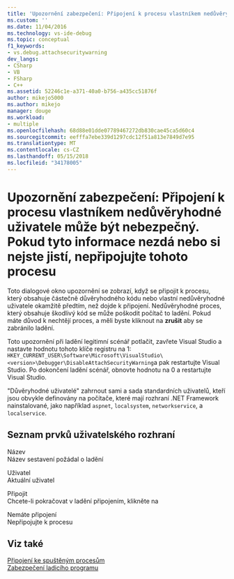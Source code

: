 ```yaml
---
title: 'Upozornění zabezpečení: Připojení k procesu vlastníkem nedůvěryhodné uživatele může být nebezpečný. Pokud tyto informace nezdá nebo si nejste jistí, nepřipojujte tohoto procesu | Microsoft Docs'
ms.custom: ''
ms.date: 11/04/2016
ms.technology: vs-ide-debug
ms.topic: conceptual
f1_keywords:
- vs.debug.attachsecuritywarning
dev_langs:
- CSharp
- VB
- FSharp
- C++
ms.assetid: 52246c1e-a371-40a0-b756-a435cc51876f
author: mikejo5000
ms.author: mikejo
manager: douge
ms.workload:
- multiple
ms.openlocfilehash: 68d88e01dde07789467272db830cae45ca5d60c4
ms.sourcegitcommit: eefffa7ebe339d1297cdc12f51a813e7849d7e95
ms.translationtype: MT
ms.contentlocale: cs-CZ
ms.lasthandoff: 05/15/2018
ms.locfileid: "34178005"
---
```

# <a name="security-warning-attaching-to-a-process-owned-by-an-untrusted-user-can-be-dangerous-if-the-following-information-looks-suspicious-or-you-are-unsure-do-not-attach-to-this-process"></a>Upozornění zabezpečení: Připojení k procesu vlastníkem nedůvěryhodné uživatele může být nebezpečný. Pokud tyto informace nezdá nebo si nejste jistí, nepřipojujte tohoto procesu
Toto dialogové okno upozornění se zobrazí, když se připojit k procesu, který obsahuje částečně důvěryhodného kódu nebo vlastní nedůvěryhodné uživatele okamžitě předtím, než dojde k připojení. Nedůvěryhodné proces, který obsahuje škodlivý kód se může poškodit počítač to ladění. Pokud máte důvod k nechtějí proces, a měli byste kliknout na **zrušit** aby se zabránilo ladění.  
  
 Toto upozornění při ladění legitimní scénář potlačit, zavřete Visual Studio a nastavte hodnotu tohoto klíče registru na 1: `HKEY_CURRENT_USER\Software\Microsoft\VisualStudio\<version>\Debugger\DisableAttachSecurityWarning`a pak restartujte Visual Studio. Po dokončení ladění scénář, obnovte hodnotu na 0 a restartujte Visual Studio.  
  
 "Důvěryhodné uživatelé" zahrnout sami a sada standardních uživatelů, kteří jsou obvykle definovány na počítače, které mají rozhraní .NET Framework nainstalované, jako například `aspnet`, `localsystem`, `networkservice`, a `localservice`.  
  
## <a name="uielement-list"></a>Seznam prvků uživatelského rozhraní  
 Název  
 Název sestavení požádal o ladění  
  
 Uživatel  
 Aktuální uživatel  
  
 Připojit  
 Chcete-li pokračovat v ladění připojením, klikněte na  
  
 Nemáte připojení  
 Nepřipojujte k procesu  
  
## <a name="see-also"></a>Viz také  
 [Připojení ke spuštěným procesům](../debugger/attach-to-running-processes-with-the-visual-studio-debugger.md)   
 [Zabezpečení ladicího programu](../debugger/debugger-security.md)